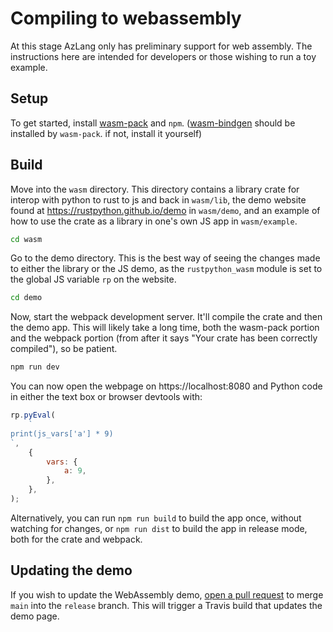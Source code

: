 # Compiling to webassembly

At this stage AzLang only has preliminary support for web assembly. The
instructions here are intended for developers or those wishing to run a toy
example.

## Setup

To get started, install
[wasm-pack](https://rustwasm.github.io/wasm-pack/installer/) and `npm`.
([wasm-bindgen](https://rustwasm.github.io/wasm-bindgen/whirlwind-tour/basic-usage.html)
should be installed by `wasm-pack`. if not, install it yourself)

## Build

Move into the `wasm` directory. This directory contains a library crate for
interop with python to rust to js and back in `wasm/lib`, the demo website found
at https://rustpython.github.io/demo in `wasm/demo`, and an example of how to
use the crate as a library in one's own JS app in `wasm/example`.

```sh
cd wasm
```

Go to the demo directory. This is the best way of seeing the changes made to
either the library or the JS demo, as the `rustpython_wasm` module is set to the
global JS variable `rp` on the website.

```sh
cd demo
```

Now, start the webpack development server. It'll compile the crate and then the
demo app. This will likely take a long time, both the wasm-pack portion and the
webpack portion (from after it says "Your crate has been correctly compiled"),
so be patient.

```sh
npm run dev
```

You can now open the webpage on https://localhost:8080 and Python code in either
the text box or browser devtools with:

```js
rp.pyEval(
    `
print(js_vars['a'] * 9)
`,
    {
        vars: {
            a: 9,
        },
    },
);
```

Alternatively, you can run `npm run build` to build the app once, without
watching for changes, or `npm run dist` to build the app in release mode, both
for the crate and webpack.

## Updating the demo

If you wish to update the WebAssembly demo,
[open a pull request](https://github.com/AzLang/AzLang/compare/release...main)
to merge `main` into the `release` branch. This will trigger a Travis build
that updates the demo page.
